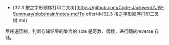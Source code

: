 - [32.3 按之字形顺序打印二叉树](https://github.com/Code-Jackwen/ZJW-Summary/blob/main/notes-md/To offer/树/32.3 按之字形顺序打印二叉树.md)



层序遍历树，判断存储结果的集合的 size 是奇数、偶数，进行翻转reverse 存储。